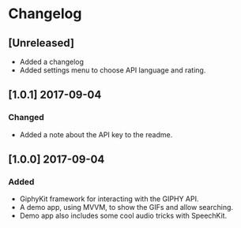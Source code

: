 # Changelog

## [Unreleased]
- Added a changelog
- Added settings menu to choose API language and rating.

## [1.0.1] 2017-09-04
### Changed
- Added a note about the API key to the readme.

## [1.0.0] 2017-09-04
### Added
- GiphyKit framework for interacting with the GIPHY API.
- A demo app, using MVVM, to show the GIFs and allow searching.
- Demo app also includes some cool audio tricks with SpeechKit.
